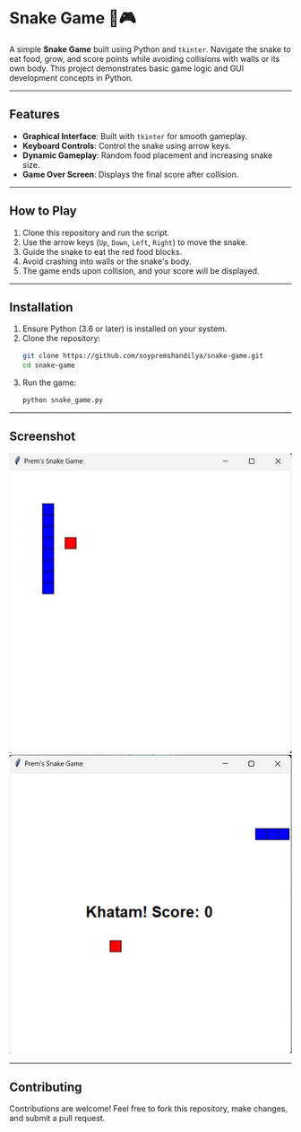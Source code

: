 # Snake Game 🐍🎮  

A simple **Snake Game** built using Python and `tkinter`. Navigate the snake to eat food, grow, and score points while avoiding collisions with walls or its own body. This project demonstrates basic game logic and GUI development concepts in Python.  

---

## Features  
- **Graphical Interface**: Built with `tkinter` for smooth gameplay.  
- **Keyboard Controls**: Control the snake using arrow keys.  
- **Dynamic Gameplay**: Random food placement and increasing snake size.  
- **Game Over Screen**: Displays the final score after collision.  

---

## How to Play  
1. Clone this repository and run the script.  
2. Use the arrow keys (`Up`, `Down`, `Left`, `Right`) to move the snake.  
3. Guide the snake to eat the red food blocks.  
4. Avoid crashing into walls or the snake's body.  
5. The game ends upon collision, and your score will be displayed.  

---

## Installation  
1. Ensure Python (3.6 or later) is installed on your system.  
2. Clone the repository:  
   ```bash
   git clone https://github.com/soypremshandilya/snake-game.git
   cd snake-game
   ```  
3. Run the game:  
   ```bash
   python snake_game.py
   ```  

---

## Screenshot  
![Snake Game](assets/Screenshot1.jpg)
![Snake Game](assets/Screenshot2.jpg)  


---

## Contributing  
Contributions are welcome! Feel free to fork this repository, make changes, and submit a pull request.  
